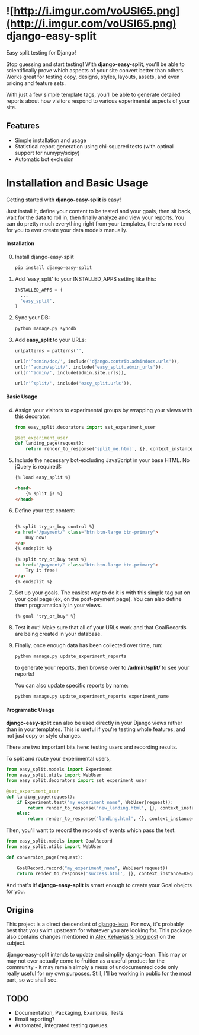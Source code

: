 ![http://i.imgur.com/voUSI65.png](http://i.imgur.com/voUSI65.png)
django-easy-split
=================

Easy split testing for Django!

Stop guessing and start testing! With **django-easy-split**, you'll be able to scientifically prove which aspects of
your site convert better than others. Works great for testing copy, designs, styles, layouts, assets, and even pricing and feature sets.

With just a few simple template tags, you'll be able to generate detailed reports about how visitors respond to various
experimental aspects of your site.

## Features

* Simple installation and usage
* Statistical report generation using chi-squared tests (with optinal support for numypy/scipy)
* Automatic bot exclusion

# Installation and Basic Usage

Getting started with **django-easy-split** is easy!

Just install it, define your content to be tested and your goals,
then sit back, wait for the data to roll in, then finally analyze and view your reports. You can do pretty much
everything right from your templates, there's no need for you to ever create your data models manually.

#### Installation

0. Install django-easy-split

    ```python
    pip install django-easy-split
    ```

1. Add 'easy_split' to your INSTALLED_APPS setting like this:

    ```python
    INSTALLED_APPS = (
      ...
      'easy_split',
    )
    ```

2. Sync your DB:

    ```python
    python manage.py syncdb
    ```

3. Add **easy_split** to your URLs:

    ```python
    urlpatterns = patterns('',

    url(r'^admin/doc/', include('django.contrib.admindocs.urls')),
    url(r'^admin/split/', include('easy_split.admin_urls')),
    url(r'^admin/', include(admin.site.urls)),

    url(r'^split/', include('easy_split.urls')),
    ```

#### Basic Usage

4. Assign your visitors to experimental groups by wrapping your views with this decorator:

    ```python
    from easy_split.decorators import set_experiment_user

    @set_experiment_user
    def landing_page(request):
        return render_to_response('split_me.html', {}, context_instance=RequestContext(request))
    ```

5. Include the necessary bot-excluding JavaScript in your base HTML. No jQuery is required!:

    ```html
    {% load easy_split %}

    <head>
        {% split_js %}
    </head>
    ```

6. Define your test content:

    ```html

    {% split try_or_buy control %}
    <a href="/payment/" class="btn btn-large btn-primary">
        Buy now!
    </a>
    {% endsplit %}

    {% split try_or_buy test %}
    <a href="/payment/" class="btn btn-large btn-primary">
        Try it free!
    </a>
    {% endsplit %}
    ```

7. Set up your goals. The easiest way to do it is with this simple tag put on your goal page (ex, on the post-payment page). You can also define them programatically in your views.

    ```html
    {% goal "try_or_buy" %}
    ```

8. Test it out! Make sure that all of your URLs work and that GoalRecords are being created in your database.

9. Finally, once enough data has been collected over time, run:

    ```python
    python manage.py update_experiment_reports
    ```

    to generate your reports, then browse over to **/admin/split/** to see your reports!

    You can also update specific reports by name:
    
    ```python
    python manage.py update_experiment_reports experiment_name
    ```

#### Programatic Usage

**django-easy-split** can also be used directly in your Django views rather than in your templates. This is useful if you're testing whole features, and not just copy or style changes.

There are two important bits here: testing users and recording results.

To split and route your experimental users, 

```python
from easy_split.models import Experiment
from easy_split.utils import WebUser
from easy_split.decorators import set_experiment_user

@set_experiment_user
def landing_page(request):
    if Experiment.test("my_experiment_name", WebUser(request)):
        return render_to_response('new_landing.html', {}, context_instance=RequestContext(request))
    else:
        return render_to_response('landing.html', {}, context_instance=RequestContext(request))
```

Then, you'll want to record the records of events which pass the test:

```python
from easy_split.models import GoalRecord
from easy_split.utils import WebUser

def conversion_page(request):

    GoalRecord.record("my_experiment_name", WebUser(request))
    return render_to_response('success.html', {}, context_instance=RequestContext(request))
```

And that's it! **django-easy-split** is smart enough to create your Goal obejcts for you.


## Origins

This project is a direct descendant of [django-lean](https://github.com/e-loue/django-lean/). For now, it's probably
best that you swim upstream for whatever you are looking for. This package also contains changes mentioned in [Alex
Kehayias's blog post](http://alexkehayias.tumblr.com/post/15951774761/ab-split-testing-django) on the subject.

django-easy-split intends to update and simplify django-lean. This may or may not ever actually come to fruition as a
useful product for the community - it may remain simply a mess of undocumented code only really useful for my own
purposes. Still, I'll be working in public for the most part, so we shall see.

## TODO

* Documentation, Packaging, Examples, Tests
* Email reporting?
* Automated, integrated testing queues.

